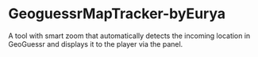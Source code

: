 # GeoguessrMapTracker-byEurya
A tool with smart zoom that automatically detects the incoming location in GeoGuessr and displays it to the player via the panel.
